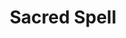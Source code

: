 ---
title: "Sacred Spell"

feat:
  types: ["Metamagic"]
  benefit: |
    Half of the damage dealt by a sacred spell results directly from divine power and is therefore not subject to being reduced by protection from elements or similar magic. The other half of the damage dealt by the spell is as normal. A sacred spell uses up a spell slot two levels higher than the spell's actual level. Only divine spells can be cast as sacred spells.
---